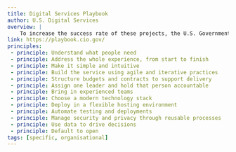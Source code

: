 ```yaml
---
title: Digital Services Playbook
author: U.S. Digital Services
overview: |
    To increase the success rate of these projects, the U.S. Government needs a new approach. We created a playbook of 13 key “plays” drawn from successful best practices from the private sector and government that, if followed together, will help government build effective digital services.
link: https://playbook.cio.gov/
principles:
 - principle: Understand what people need
 - principle: Address the whole experience, from start to finish
 - principle: Make it simple and intuitive
 - principle: Build the service using agile and iterative practices
 - principle: Structure budgets and contracts to support delivery
 - principle: Assign one leader and hold that person accountable
 - principle: Bring in experienced teams
 - principle: Choose a modern technology stack
 - principle: Deploy in a flexible hosting environment
 - principle: Automate testing and deployments
 - principle: Manage security and privacy through reusable processes
 - principle: Use data to drive decisions
 - principle: Default to open
tags: [specific, organisational] 
---
```

